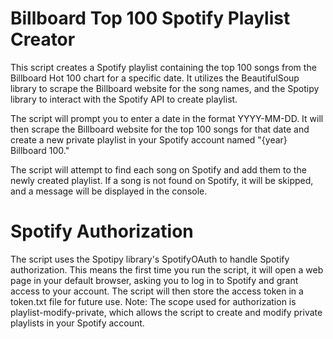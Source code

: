 # Billboard Top 100 Spotify Playlist Creator

This script creates a Spotify playlist containing the top 100 songs from the Billboard Hot 100 chart for a specific date. It utilizes the BeautifulSoup library to scrape the Billboard website for the song names, and the Spotipy library to interact with the Spotify API to create playlist.

The script will prompt you to enter a date in the format YYYY-MM-DD. It will then scrape the Billboard website for the top 100 songs for that date and create a new private playlist in your Spotify account named "{year} Billboard 100."

The script will attempt to find each song on Spotify and add them to the newly created playlist. If a song is not found on Spotify, it will be skipped, and a message will be displayed in the console.

# Spotify Authorization

The script uses the Spotipy library's SpotifyOAuth to handle Spotify authorization. This means the first time you run the script, it will open a web page in your default browser, asking you to log in to Spotify and grant access to your account. The script will then store the access token in a token.txt file for future use.
Note: The scope used for authorization is playlist-modify-private, which allows the script to create and modify private playlists in your Spotify account.

